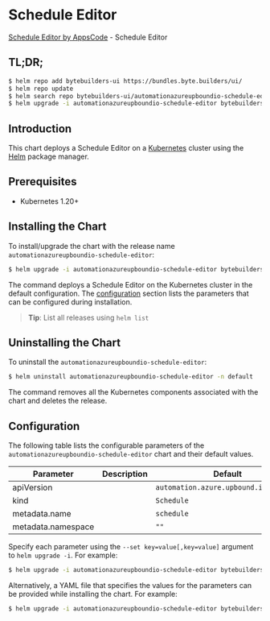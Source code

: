 # Schedule Editor

[Schedule Editor by AppsCode](https://byte.builders) - Schedule Editor

## TL;DR;

```bash
$ helm repo add bytebuilders-ui https://bundles.byte.builders/ui/
$ helm repo update
$ helm search repo bytebuilders-ui/automationazureupboundio-schedule-editor --version=v0.4.18
$ helm upgrade -i automationazureupboundio-schedule-editor bytebuilders-ui/automationazureupboundio-schedule-editor -n default --create-namespace --version=v0.4.18
```

## Introduction

This chart deploys a Schedule Editor on a [Kubernetes](http://kubernetes.io) cluster using the [Helm](https://helm.sh) package manager.

## Prerequisites

- Kubernetes 1.20+

## Installing the Chart

To install/upgrade the chart with the release name `automationazureupboundio-schedule-editor`:

```bash
$ helm upgrade -i automationazureupboundio-schedule-editor bytebuilders-ui/automationazureupboundio-schedule-editor -n default --create-namespace --version=v0.4.18
```

The command deploys a Schedule Editor on the Kubernetes cluster in the default configuration. The [configuration](#configuration) section lists the parameters that can be configured during installation.

> **Tip**: List all releases using `helm list`

## Uninstalling the Chart

To uninstall the `automationazureupboundio-schedule-editor`:

```bash
$ helm uninstall automationazureupboundio-schedule-editor -n default
```

The command removes all the Kubernetes components associated with the chart and deletes the release.

## Configuration

The following table lists the configurable parameters of the `automationazureupboundio-schedule-editor` chart and their default values.

|     Parameter      | Description |                     Default                      |
|--------------------|-------------|--------------------------------------------------|
| apiVersion         |             | <code>automation.azure.upbound.io/v1beta1</code> |
| kind               |             | <code>Schedule</code>                            |
| metadata.name      |             | <code>schedule</code>                            |
| metadata.namespace |             | <code>""</code>                                  |


Specify each parameter using the `--set key=value[,key=value]` argument to `helm upgrade -i`. For example:

```bash
$ helm upgrade -i automationazureupboundio-schedule-editor bytebuilders-ui/automationazureupboundio-schedule-editor -n default --create-namespace --version=v0.4.18 --set apiVersion=automation.azure.upbound.io/v1beta1
```

Alternatively, a YAML file that specifies the values for the parameters can be provided while
installing the chart. For example:

```bash
$ helm upgrade -i automationazureupboundio-schedule-editor bytebuilders-ui/automationazureupboundio-schedule-editor -n default --create-namespace --version=v0.4.18 --values values.yaml
```
